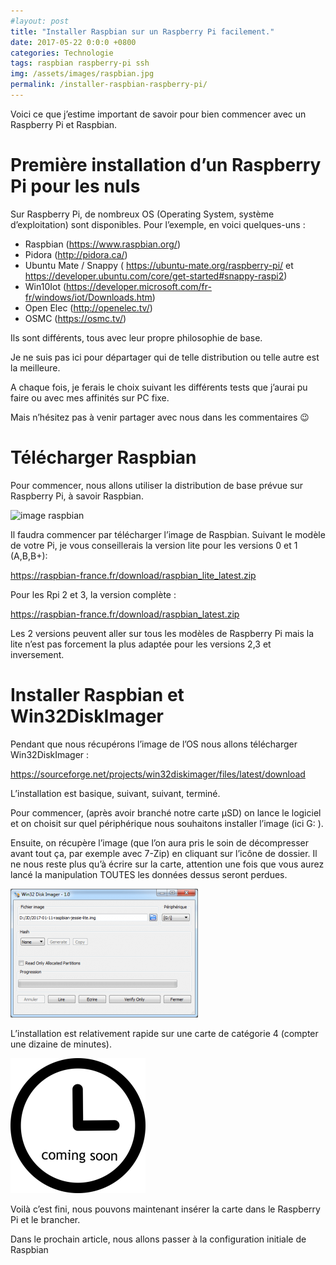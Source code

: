 ```yaml
---
#layout: post
title: "Installer Raspbian sur un Raspberry Pi facilement."
date: 2017-05-22 0:0:0 +0800
categories: Technologie
tags: raspbian raspberry-pi ssh
img: /assets/images/raspbian.jpg
permalink: /installer-raspbian-raspberry-pi/
---
```


Voici ce que j’estime important de savoir pour bien commencer avec un Raspberry Pi et Raspbian.

# Première installation d’un Raspberry Pi pour les nuls

Sur Raspberry Pi, de nombreux OS (Operating System, système d’exploitation) sont disponibles.
Pour l’exemple, en voici quelques-uns :

* Raspbian (https://www.raspbian.org/)
* Pidora (http://pidora.ca/)
* Ubuntu Mate / Snappy ( https://ubuntu-mate.org/raspberry-pi/ et https://developer.ubuntu.com/core/get-started#snappy-raspi2)
* Win10Iot (https://developer.microsoft.com/fr-fr/windows/iot/Downloads.htm)
* Open Elec (http://openelec.tv/)
* OSMC (https://osmc.tv/)

Ils sont différents, tous avec leur propre philosophie de base.

Je ne suis pas ici pour départager qui de telle distribution ou telle autre est la meilleure.

A chaque fois, je ferais le choix suivant les différents tests que j’aurai pu faire ou avec mes affinités sur PC fixe.

Mais n’hésitez pas à venir partager avec nous dans les commentaires 😉

# Télécharger Raspbian

Pour commencer, nous allons utiliser la distribution de base prévue sur Raspberry Pi, à savoir Raspbian.

![image raspbian](/assets/images/raspbian.png)

Il faudra commencer par télécharger l’image de Raspbian.
Suivant le modèle de votre Pi, je vous conseillerais la version lite pour les versions 0 et 1 (A,B,B+):

https://raspbian-france.fr/download/raspbian_lite_latest.zip

Pour les Rpi 2 et 3, la version complète :

https://raspbian-france.fr/download/raspbian_latest.zip

Les 2 versions peuvent aller sur tous les modèles de Raspberry Pi mais la lite n’est pas forcement la plus adaptée pour les versions 2,3 et inversement.

# Installer Raspbian et Win32DiskImager

Pendant que nous récupérons l’image de l’OS nous allons télécharger Win32DiskImager :

https://sourceforge.net/projects/win32diskimager/files/latest/download

L’installation est basique, suivant, suivant, terminé.

Pour commencer, (après avoir branché notre carte µSD) on lance le logiciel et on choisit sur quel périphérique nous souhaitons installer l’image (ici G: ).

Ensuite, on récupère l’image (que l’on aura pris le soin de décompresser avant tout ça, par exemple avec 7-Zip) en cliquant sur l’icône de dossier. Il ne nous reste plus qu’à écrire sur la carte, attention une fois que vous aurez lancé la manipulation TOUTES les données dessus seront perdues.

![image win32diskimager](/assets/images/win32diskimager.png)

L’installation est relativement rapide sur une carte de catégorie 4 (compter une dizaine de minutes).

![image horloge](/assets/images/horloge.png)

Voilà c’est fini, nous pouvons maintenant insérer la carte dans le Raspberry Pi et le brancher.

Dans le prochain article, nous allons passer à la configuration initiale de Raspbian
